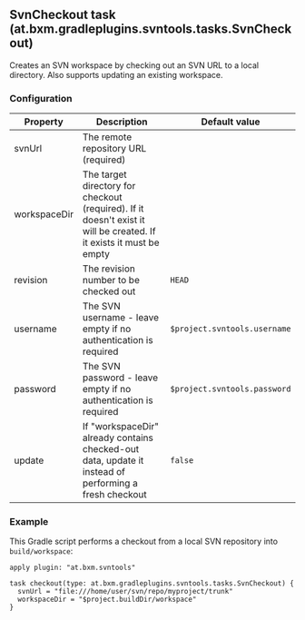## SvnCheckout task (at.bxm.gradleplugins.svntools.tasks.SvnCheckout)

Creates an SVN workspace by checking out an SVN URL to a local directory. Also supports updating an existing workspace.

### Configuration

Property     | Description | Default value
------------ | ----------- | -------------
svnUrl       | The remote repository URL (required) |
workspaceDir | The target directory for checkout (required). If it doesn't exist it will be created. If it exists it must be empty |
revision     | The revision number to be checked out | `HEAD`
username     | The SVN username - leave empty if no authentication is required | `$project.svntools.username`
password     | The SVN password - leave empty if no authentication is required | `$project.svntools.password`
update       | If "workspaceDir" already contains checked-out data, update it instead of performing a fresh checkout | `false`

### Example

This Gradle script performs a checkout from a local SVN repository into `build/workspace`:

    apply plugin: "at.bxm.svntools"

    task checkout(type: at.bxm.gradleplugins.svntools.tasks.SvnCheckout) {
      svnUrl = "file:///home/user/svn/repo/myproject/trunk"
      workspaceDir = "$project.buildDir/workspace"
    }
